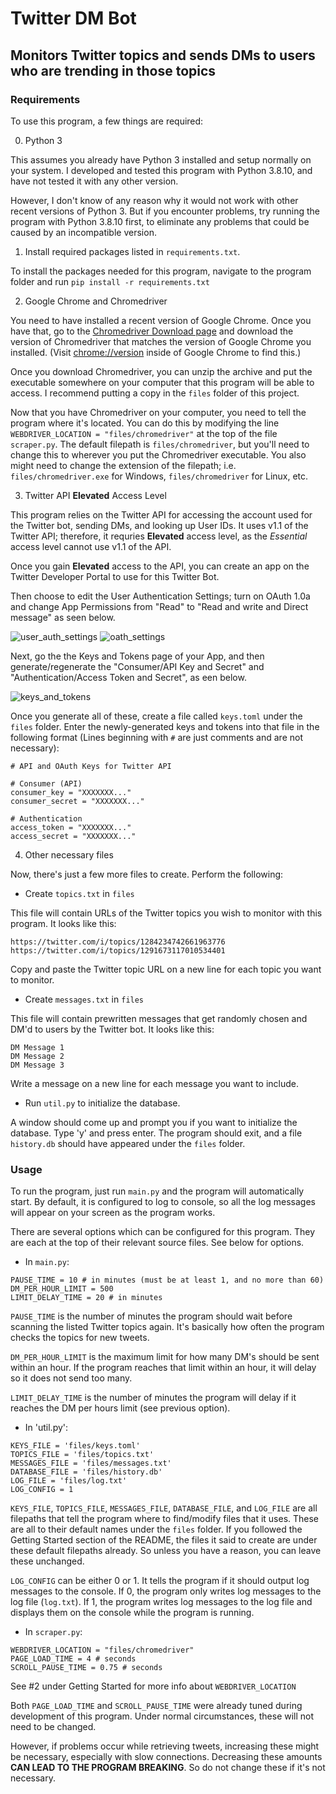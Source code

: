 # Twitter DM Bot

## Monitors Twitter topics and sends DMs to users who are trending in those topics

### Requirements

To use this program, a few things are required:

0. Python 3

This assumes you already have Python 3 installed and setup normally on your system.  I developed and tested this program with Python 3.8.10, and have not tested it with any other version.

However, I don't know of any reason why it would not work with other recent versions of Python 3.  But if you encounter problems, try running the program with Python 3.8.10 first, to eliminate any problems that could be caused by an incompatible version.

1. Install required packages listed in `requirements.txt`.

To install the packages needed for this program, navigate to the program folder and run `pip install -r requirements.txt`

2. Google Chrome and Chromedriver

You need to have installed a recent version of Google Chrome.  Once you have that, go to the [Chromedriver Download page](https://chromedriver.chromium.org/downloads) and download the version of Chromedriver that matches the version of Google Chrome you installed.  (Visit [chrome://version](chrome://version) inside of Google Chrome to find this.)

Once you download Chromedriver, you can unzip the archive and put the executable somewhere on your computer that this program will be able to access.  I recommend putting a copy in the `files` folder of this project.

Now that you have Chromedriver on your computer, you need to tell the program where it's located.  You can do this by modifying the line `WEBDRIVER_LOCATION = "files/chromedriver"` at the top of the file `scraper.py`.  The default filepath is `files/chromedriver`, but you'll need to change this to wherever you put the Chromedriver executable.  You also might need to change the extension of the filepath; i.e. `files/chromedriver.exe` for Windows, `files/chromedriver` for Linux, etc.

3. Twitter API **Elevated** Access Level

This program relies on the Twitter API for accessing the account used for the Twitter bot, sending DMs, and looking up User IDs.  It uses v1.1 of the Twitter API; therefore, it requries **Elevated** access level, as the *Essential* access level cannot use v1.1 of the API.

Once you gain **Elevated** access to the API, you can create an app on the Twitter Developer Portal to use for this Twitter Bot.

Then choose to edit the User Authentication Settings; turn on OAuth 1.0a and change App Permissions from "Read" to "Read and write and Direct message" as seen below.

![user_auth_settings](images/user_auth_settings.png)
![oath_settings](images/oath_settings.png)

Next, go the the Keys and Tokens page of your App, and then generate/regenerate the "Consumer/API Key and Secret" and "Authentication/Access Token and Secret", as een below.

![keys_and_tokens](images/keys_and_tokens.png)

Once you generate all of these, create a file called `keys.toml` under the `files` folder.  Enter the newly-generated keys and tokens into that file in the following format (Lines beginning with `#` are just comments and are not necessary):


```
# API and OAuth Keys for Twitter API

# Consumer (API)
consumer_key = "XXXXXXX..."
consumer_secret = "XXXXXXX..."

# Authentication
access_token = "XXXXXXX..."
access_secret = "XXXXXXX..."

```

4. Other necessary files

Now, there's just a few more files to create.  Perform the following:

- Create `topics.txt` in `files`

This file will contain URLs of the Twitter topics you wish to monitor with this program.  It looks like this:

```
https://twitter.com/i/topics/1284234742661963776
https://twitter.com/i/topics/1291673117010534401
```

Copy and paste the Twitter topic URL on a new line for each topic you want to monitor.

- Create `messages.txt` in `files`

This file will contain prewritten messages that get randomly chosen and DM'd to users by the Twitter bot.  It looks like this:

```
DM Message 1
DM Message 2
DM Message 3
```

Write a message on a new line for each message you want to include.

- Run `util.py` to initialize the database.

A window should come up and prompt you if you want to initialize the database.  Type 'y' and press enter.  The program should exit, and a file `history.db` should have appeared under the `files` folder.


### Usage

To run the program, just run `main.py` and the program will automatically start.  By default, it is configured to log to console, so all the log messages will appear on your screen as the program works.

There are several options which can be configured for this program. They are each at the top of their relevant source files.  See below for options.

- In `main.py`:

```
PAUSE_TIME = 10 # in minutes (must be at least 1, and no more than 60)
DM_PER_HOUR_LIMIT = 500
LIMIT_DELAY_TIME = 20 # in minutes
```

`PAUSE_TIME` is the number of minutes the program should wait before scanning the listed Twitter topics again.  It's basically how often the program checks the topics for new tweets.

`DM_PER_HOUR_LIMIT` is the maximum limit for how many DM's should be sent within an hour.  If the program reaches that limit within an hour, it will delay so it does not send too many.

`LIMIT_DELAY_TIME` is the number of minutes the program will delay if it reaches the DM per hours limit (see previous option).

- In 'util.py':

```
KEYS_FILE = 'files/keys.toml'
TOPICS_FILE = 'files/topics.txt'
MESSAGES_FILE = 'files/messages.txt'
DATABASE_FILE = 'files/history.db'
LOG_FILE = 'files/log.txt'
LOG_CONFIG = 1
```

`KEYS_FILE`, `TOPICS_FILE`, `MESSAGES_FILE`, `DATABASE_FILE`, and `LOG_FILE` are all filepaths that tell the program where to find/modify files that it uses.  These are all to their default names under the `files` folder.  If you followed the Getting Started section of the README, the files it said to create are under these default filepaths already.  So unless you have a reason, you can leave these unchanged.

`LOG_CONFIG` can be either 0 or 1.  It tells the program if it should output log messages to the console.  If 0, the program only writes log messages to the log file (`log.txt`).  If 1, the program writes log messages to the log file and displays them on the console while the program is running.

- In `scraper.py`:

```
WEBDRIVER_LOCATION = "files/chromedriver"
PAGE_LOAD_TIME = 4 # seconds
SCROLL_PAUSE_TIME = 0.75 # seconds
```

See #2 under Getting Started for more info about `WEBDRIVER_LOCATION`

Both `PAGE_LOAD_TIME` and `SCROLL_PAUSE_TIME` were already tuned during development of this program.  Under normal circumstances, these will not need to be changed.

However, if problems occur while retrieving tweets, increasing these might be necessary, especially with slow connections.  Decreasing these amounts **CAN LEAD TO THE PROGRAM BREAKING**.  So do not change these if it's not necessary.